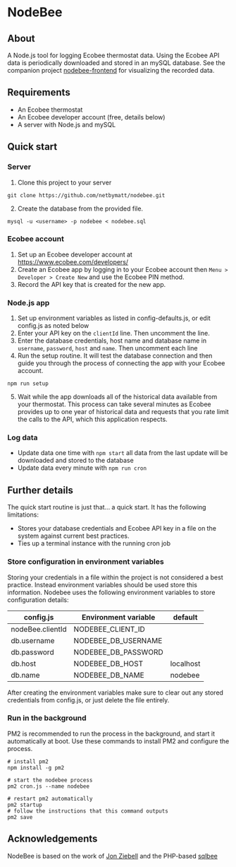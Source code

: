 # NodeBee

## About

A Node.js tool for logging Ecobee thermostat data. Using the Ecobee API data is periodically downloaded and stored in an mySQL database. See the companion project [nodebee-frontend](https://github.com/netbymatt/nodebee-frontend) for visualizing the recorded data.

## Requirements
- An Ecobee thermostat
- An Ecobee developer account (free, details below)
- A server with Node.js and mySQL

## Quick start

### Server
1. Clone this project to your server
```
git clone https://github.com/netbymatt/nodebee.git
```
2. Create the database from the provided file.
```
mysql -u <username> -p nodebee < nodebee.sql
```

### Ecobee account
1. Set up an Ecobee developer account at https://www.ecobee.com/developers/
2. Create an Ecobee app by logging in to your Ecobee account then `Menu > Developer > Create New` and use the Ecobee PIN method.
3. Record the API key that is created for the new app.

### Node.js app
1. Set up environment variables as listed in config-defaults.js, or edit config.js as noted below
2. Enter your API key on the `clientId` line. Then uncomment the line.
3. Enter the database credentials, host name and database name in `username`, `password`, `host` and `name`. Then uncomment each line
4. Run the setup routine. It will test the database connection and then guide you through the process of connecting the app with your Ecobee account.
```
npm run setup
```
5. Wait while the app downloads all of the historical data available from your thermostat. This process can take several minutes as Ecobee provides up to one year of historical data and requests that you rate limit the calls to the API, which this application respects.

### Log data
- Update data one time with `npm start` all data from the last update will be downloaded and stored to the database
- Update data every minute with `npm run cron`

## Further details
The quick start routine is just that... a quick start. It has the following limitations:
- Stores your database credentials and Ecobee API key in a file on the system against current best practices.
- Ties up a terminal instance with the running cron job

### Store configuration in environment variables
Storing your credentials in a file within the project is not considered a best practice. Instead environment variables should be used store this information. Nodebee uses the following environment variables to store configuration details:

config.js | Environment variable | default
--- | --- | --
nodeBee.clientId | NODEBEE_CLIENT_ID | 
db.username | NODEBEE_DB_USERNAME | 
db.password | NODEBEE_DB_PASSWORD | 
db.host | NODEBEE_DB_HOST | localhost
db.name | NODEBEE_DB_NAME | nodebee

After creating the environment variables make sure to clear out any stored credentials from config.js, or just delete the file entirely.

### Run in the background
PM2 is recommended to run the process in the background, and start it automatically at boot. Use these commands to install PM2 and configure the process.
```
# install pm2
npm install -g pm2

# start the nodebee process
pm2 cron.js --name nodebee

# restart pm2 automatically
pm2 startup
# follow the instructions that this command outputs
pm2 save
```

## Acknowledgements
NodeBee is based on the work of [Jon Ziebell](https://github.com/ziebelje) and the PHP-based [sqlbee](https://github.com/ziebelje/sqlbee)